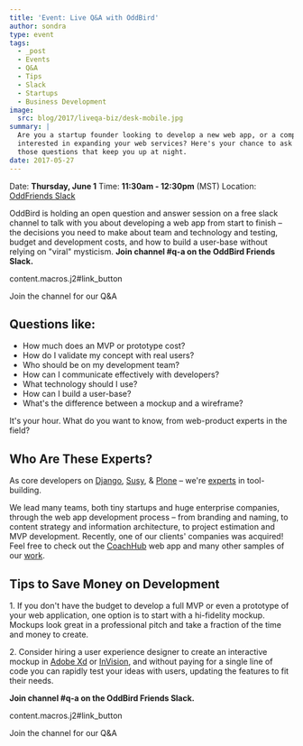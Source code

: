 ```yaml
---
title: 'Event: Live Q&A with OddBird'
author: sondra
type: event
tags:
  - _post
  - Events
  - Q&A
  - Tips
  - Slack
  - Startups
  - Business Development
image:
  src: blog/2017/liveqa-biz/desk-mobile.jpg
summary: |
  Are you a startup founder looking to develop a new web app, or a company
  interested in expanding your web services? Here's your chance to ask all
  those questions that keep you up at night.
date: 2017-05-27
---
```


Date: **Thursday, June 1** Time: **11:30am - 12:30pm** (MST) Location:
[OddFriends Slack]

OddBird is holding an open question and answer session on a free slack
channel to talk with you about developing a web app from start to finish
– the decisions you need to make about team and technology and testing,
budget and development costs, and how to build a user-base without
relying on "viral" mysticism. **Join channel \#q-a on the OddBird
Friends Slack.**

content.macros.j2\#link\_button

Join the channel for our Q&A

  [OddFriends Slack]: http://friends.oddbird.net

## Questions like:

-   How much does an MVP or prototype cost?
-   How do I validate my concept with real users?
-   Who should be on my development team?
-   How can I communicate effectively with developers?
-   What technology should I use?
-   How can I build a user-base?
-   What's the difference between a mockup and a wireframe?

It's your hour. What do you want to know, from web-product experts in
the field?

## Who Are These Experts?

As core developers on [Django], [Susy], & [Plone] – we're [experts] in
tool-building.

We lead many teams, both tiny startups and huge enterprise companies,
through the web app development process – from branding and naming, to
content strategy and information architecture, to project estimation and
MVP development. Recently, one of our clients' companies was acquired!
Feel free to check out the [CoachHub] web app and many other samples of
our [work].

  [Django]: https://www.djangoproject.com/
  [Susy]: /susy/
  [Plone]: https://plone.org/
  [experts]: /birds/
  [CoachHub]: /work/coachhub/
  [work]: /work/

## Tips to Save Money on Development

1\. If you don't have the budget to develop a full MVP or even a
prototype of your web application, one option is to start with a
hi-fidelity mockup. Mockups look great in a professional pitch and take
a fraction of the time and money to create.

2\. Consider hiring a user experience designer to create an interactive
mockup in [Adobe Xd] or [InVision], and without paying for a single line
of code you can rapidly test your ideas with users, updating the
features to fit their needs.

**Join channel \#q-a on the OddBird Friends Slack.**

content.macros.j2\#link\_button

Join the channel for our Q&A

  [Adobe Xd]: http://www.adobe.com/products/experience-design.html
  [InVision]: https://www.invisionapp.com/
